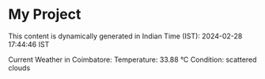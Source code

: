 # My Project

This content is dynamically generated in Indian Time (IST): 2024-02-28 17:44:46 IST


Current Weather in Coimbatore:
Temperature: 33.88 °C
Condition: scattered clouds
